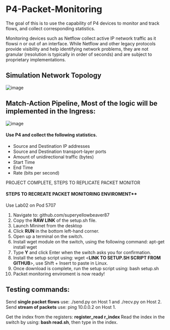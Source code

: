 # P4-Packet-Monitoring
The goal of this is to use the capability of P4 devices to monitor and track flows, and collect corresponding statistics. 
 
 Monitoring devices such as Netflow collect active IP network traffic as it flowsi n or out of an interface. While Netflow and other legacy protocols provide visibility and help 
 identifying network problems, they are not granular (resolution is typically in order of seconds) and are subject to proprietary implementations.
 
 ## Simulation Network Topology
 ![image](https://user-images.githubusercontent.com/78384615/207913796-a7a8ed5b-224e-442f-8e1e-8156a3e91c48.png)
 
 ## Match-Action Pipeline, Most of the logic will be implemented in the Ingress:
![image](https://user-images.githubusercontent.com/78384615/208183620-3044829b-28d0-487b-aa11-d8804d611a94.png)
 
 #### Use P4 and collect the following statistics. 
 * Source and Destination IP addresses
 * Source and Destination transport-layer ports
 * Amount of unidirectional traffic (bytes)
 * Start Time
 * End Time
 * Rate (bits per second)
 
 
PROJECT COMPLETE, STEPS TO REPLICATE PACKET MONITOR


#### STEPS TO RECREATE PACKET MONITORING ENVIROMENT**
Use Lab02 on Pod 5707

1. Navigate to: github.com/superyellowbeaver87
2. Copy the **RAW LINK** of the setup.sh file.
3. Launch Mininet from the desktop
4. Click **RUN** in the bottom left-hand corner.
5. Open up a terminal on the switch.
6. Install wget module on the switch, using the following command: apt-get install wget
7. Type **Y** and click Enter when the switch asks you for confirmation.
8. Install the setup script using: wget <**LINK TO SETUP.SH SCRIPT FROM GITHUB**>, use Shift + Insert to paste in Linux.
9. Once download is complete, run the setup script using: bash setup.sh
10. Packet monitoring enviroment is now ready!

## Testing commands:
Send **single packet flows** use: ./send.py on Host 1 and ./recv.py on Host 2.
Send **stream of packets** use: ping 10.0.0.2 on Host 1.

Get the index from the registers: **register_read r_index <INDEX NUMBER>**
Read the index in the switch by using: **bash read.sh**, then type in the index.
 

